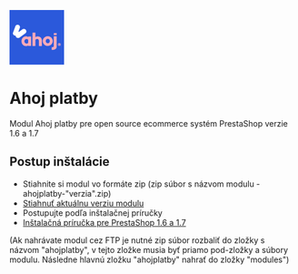 ![Ahoj platby Logo](/logo.png)
# Ahoj platby
Modul Ahoj platby pre open source ecommerce systém PrestaShop verzie 1.6 a 1.7

## Postup inštalácie

- Stiahnite si modul vo formáte zip (zip súbor s názvom modulu - ahojplatby-"verzia".zip)
- [Stiahnuť aktuálnu verziu modulu](https://github.com/ahoj-shopping/ahojplatby/releases/latest)
- Postupujte podľa inštalačnej príručky
- [Inštalačná príručka pre PrestaShop 1.6 a 1.7](https://github.com/ahoj-shopping/ahojplatby/blob/master/install_Ahoj_platby_PrestaShop_1.6_a_1.7.pdf)

(Ak nahrávate modul cez FTP je nutné zip súbor rozbaliť do zložky s názvom "ahojplatby", v tejto zložke musia byť priamo pod-zložky a súbory modulu. Následne hlavnú zložku "ahojplatby" nahrať do zložky "modules")
